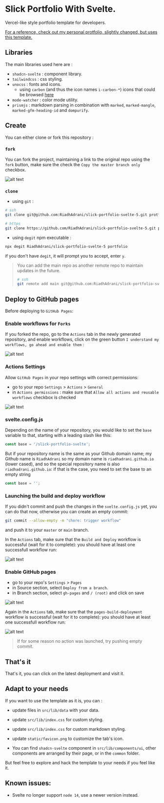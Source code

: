 # Slick Portfolio With Svelte.

Vercel-like style portfolio template for developers.

[For a reference, check out my personal protfolio, slightly changed, but uses this template.](https://riadhadrani.github.io/RiadhAdrani)

## Libraries

The main libraries used here are :

- `shadcn-svelte` : component library.
- `tailwindcss` : css styling.
- `unocss` : fonts and icons.
  - using `carbon` (and thus the icon names `i-carbon-*`) icons that could be browsed [here](https://icones.js.org/collection/carbon)
- `mode-watcher` : color mode utility.
- `prismjs` : markdown parsing in combination with `marked`, `marked-mangle`, `marked-gfm-heading-id` and `dompurify`.

## Create

You can either clone or fork this repository :

### `fork`

You can fork the project, maintaining a link to the original repo using the `fork` button, make sure the check the `Copy the master branch only` checkbox.

![alt text](./screenshots/image.png)

### `clone`

- using `git` :

```bash
# ssh
git clone git@github.com:RiadhAdrani/slick-portfolio-svelte-5.git protfolio

# https
git clone https://github.com/RiadhAdrani/slick-portfolio-svelte-5.git protfolio
```

- using `degit` npm executable :

```bash
npx degit RiadhAdrani/slick-portfolio-svelte-5 portfolio
```

if you don't have `degit`, it will prompt you to accept, enter `y`.

> You can add the main repo as another remote repo to maintain updates in the future.
>
> ```bash
> # ssh
> git remote add main git@github.com:RiadhAdrani/slick-portfolio-svelte-5.git
> ```

## Deploy to GitHub pages

Before deploying to `GitHub Pages`:

### Enable workflows for `Forks`

If you forked the repo, go to the `Actions` tab in the newly generated repository, and enable workflows, click on the green button `I understand my workflows, go ahead and enable them` :

![alt text](./screenshots/enable-fork-workflow.png)

### Actions Settings

Allow `GitHub Pages` in your repo settings with correct permissions:

- go to your repo `Settings` > `Actions` > `General`
- in `Actions permissions` : make sure that `Allow all actions and reusable workflows` checkbox is checked

![alt text](./screenshots/settings-actions.png)

### svelte.config.js

Depending on the name of your repository, you would like to set the `base` variable to that, starting with a leading slash like this:

```js
const base = '/slick-portfolio-svelte';
```

But if your repository name is the same as your Github domain name; my Github name is `RiadhAdrani` so my domain name is `riadhadrani.github.io` (lower cased), and so the special repository name is also `riadhadrani.github.io`: if that is the case, you need to set the base to an empty string

```js
const base = '';
```

### Launching the build and deploy workflow

If you didn't commit and push the changes in the `svelte.config.js` yet, you can do that now, otherwise you can create an empty commit:

```bash
git commit --allow-empty -m "chore: trigger workflow"
```

and push it to your `master` or `main` branch.

In the `Actions` tab, make sure that the `Build and Deploy` workflow is successful (wait for it to complete): you should have at least one successfull workflow run:

![alt text](./screenshots/build-and-deploy-action.png)

### Enable GitHub pages

- go to your repo's `Settings` > `Pages`
- in Source section, select `Deploy from a branch`.
- in Branch section, select `gh-pages` and `/ (root)` and click on save

![alt text](./screenshots/enable-gh-pages.png)

Again in the `Actions` tab, make sure that the `pages-build-deployment` workflow is successful (wait for it to complete): you should have at least one successfull workflow run:

![alt text](./screenshots/pages-build-deployment-action.png)

> If for some reason no action was launched, try pushing empty commit.

## That's it

That's it, you can click on the latest deployment and visit it.

## Adapt to your needs

If you want to use the template as it is, you can :

- update files in `src/lib/data` with your data.
- update `src/lib/index.css` for custom styling.
- update `src/lib/index.css` for custom markdown styling.

- update `static/favicon.png` to customize the tab's icon.

- You can find `shadcn-svelte` component in `src/lib/components/ui`, other components are arranged by their page, or in the `common` folder.

But feel free to explore and hack the template to your needs if you feel like it.

## Known issues:

- Svelte no longer support `node 14`, use a newer version instead.

